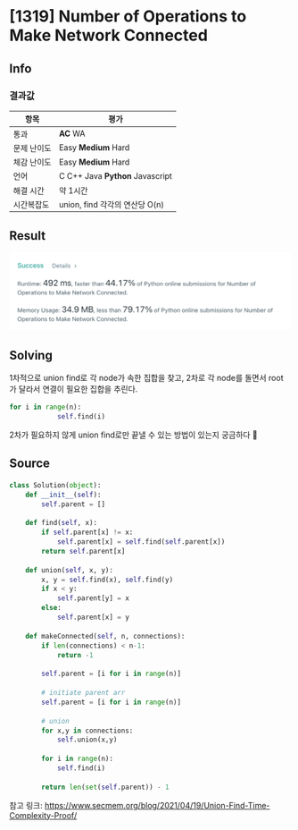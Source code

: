 # [1319] Number of Operations to Make Network Connected

## Info

### 결과값

| 항목        | 평가                             |
| ----------- | -------------------------------- |
| 통과        | **AC** WA                        |
| 문제 난이도 | Easy **Medium** Hard             |
| 체감 난이도 | Easy **Medium** Hard             |
| 언어        | C C++ Java **Python** Javascript |
| 해결 시간   | 약 1시간                         |
| 시간복잡도  | union, find 각각의 연산당 O(n)   |

## Result

![1319](1319.png)

## Solving

1차적으로 union find로 각 node가 속한 집합을 찾고, 2차로 각 node를 돌면서 root가 달라서 연결이 필요한 집합을 추린다.

```python
for i in range(n):
            self.find(i)
```

2차가 필요하지 않게 union find로만 끝낼 수 있는 방법이 있는지 궁금하다 🤔

## Source

```python
class Solution(object):
    def __init__(self):
        self.parent = []

    def find(self, x):
        if self.parent[x] != x:
            self.parent[x] = self.find(self.parent[x])
        return self.parent[x]
    
    def union(self, x, y):
        x, y = self.find(x), self.find(y)
        if x < y:
            self.parent[y] = x
        else:
            self.parent[x] = y
            
    def makeConnected(self, n, connections):
        if len(connections) < n-1:
            return -1

        self.parent = [i for i in range(n)]
        
        # initiate parent arr
        self.parent = [i for i in range(n)]
        
        # union
        for x,y in connections:
            self.union(x,y)
        
        for i in range(n):
            self.find(i)
            
        return len(set(self.parent)) - 1
```

참고 링크: https://www.secmem.org/blog/2021/04/19/Union-Find-Time-Complexity-Proof/
